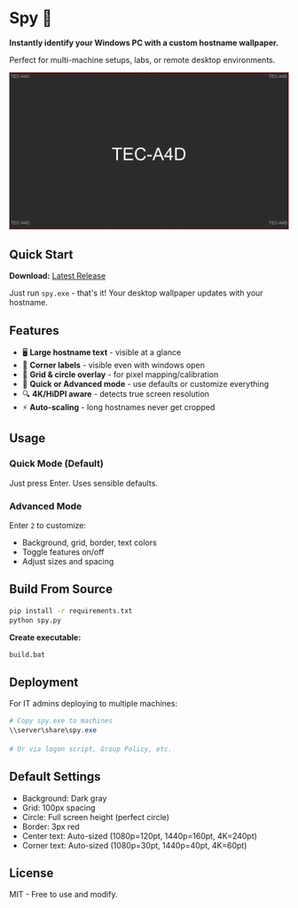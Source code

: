 # Spy 👀

**Instantly identify your Windows PC with a custom hostname wallpaper.**

Perfect for multi-machine setups, labs, or remote desktop environments.

![Spy Desktop Wallpaper Example](assets/screenshots/example.png)

## Quick Start

**Download:** [Latest Release](https://github.com/theexperiential/spy/releases)

Just run `spy.exe` - that's it! Your desktop wallpaper updates with your hostname.

## Features

- 🖥️ **Large hostname text** - visible at a glance
- 📍 **Corner labels** - visible even with windows open
- 📐 **Grid & circle overlay** - for pixel mapping/calibration
- 🎨 **Quick or Advanced mode** - use defaults or customize everything
- 🔍 **4K/HiDPI aware** - detects true screen resolution
- ⚡ **Auto-scaling** - long hostnames never get cropped

## Usage

### Quick Mode (Default)
Just press Enter. Uses sensible defaults.

### Advanced Mode
Enter `2` to customize:
- Background, grid, border, text colors
- Toggle features on/off
- Adjust sizes and spacing

## Build From Source

```bash
pip install -r requirements.txt
python spy.py
```

**Create executable:**
```bash
build.bat
```

## Deployment

For IT admins deploying to multiple machines:

```powershell
# Copy spy.exe to machines
\\server\share\spy.exe

# Or via logon script, Group Policy, etc.
```

## Default Settings

- Background: Dark gray
- Grid: 100px spacing
- Circle: Full screen height (perfect circle)
- Border: 3px red
- Center text: Auto-sized (1080p=120pt, 1440p=160pt, 4K=240pt)
- Corner text: Auto-sized (1080p=30pt, 1440p=40pt, 4K=60pt)

## License

MIT - Free to use and modify.
